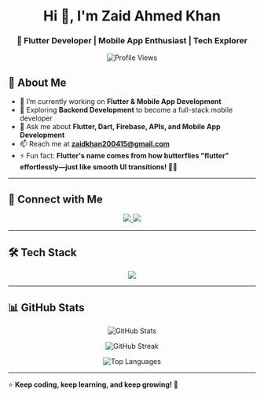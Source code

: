 <h1 align="center">Hi 👋, I'm Zaid Ahmed Khan</h1>
<h3 align="center">🚀 Flutter Developer | Mobile App Enthusiast | Tech Explorer</h3>

<p align="center">
  <img src="https://komarev.com/ghpvc/?username=zaidahmedkhan&label=Profile%20views&color=0e75b6&style=flat" alt="Profile Views" />
</p>

## 🚀 About Me
- 🔭 I’m currently working on **Flutter & Mobile App Development**
- 🌱 Exploring **Backend Development** to become a full-stack mobile developer
- 💬 Ask me about **Flutter, Dart, Firebase, APIs, and Mobile App Development**
- 📫 Reach me at **zaidkhan200415@gmail.com**
- ⚡ Fun fact: **Flutter's name comes from how butterflies "flutter" effortlessly—just like smooth UI transitions! 🦋✨**

---

## 🔗 Connect with Me
<p align="center">
  <a href="https://www.linkedin.com/in/zaid-ahmed-khan-01b180206" target="blank">
    <img src="https://img.shields.io/badge/LinkedIn-0A66C2?style=for-the-badge&logo=linkedin&logoColor=white" />
  </a>
  <a href="https://instagram.com/devv.zaid" target="blank">
    <img src="https://img.shields.io/badge/Instagram-E4405F?style=for-the-badge&logo=instagram&logoColor=white" />
  </a>
</p>

---

## 🛠️ Tech Stack
<p align="center">
  <img src="https://skillicons.dev/icons?i=flutter,dart,firebase,androidstudio,vscode,git,github,figma,aws,mysql,mongodb,sqlite,html,css,js,react,postman" />
</p>

---

## 📊 GitHub Stats
<p align="center">
  <img src="https://github-readme-stats.vercel.app/api?username=zaidahmedkhan&show_icons=true&theme=radical" alt="GitHub Stats" />
</p>
<p align="center">
  <img src="https://github-readme-streak-stats.vercel.app?user=zaidahmedkhan&theme=radical&hide_border=true" alt="GitHub Streak" />
</p>
<p align="center">
  <img src="https://github-readme-stats.vercel.app/api/top-langs?username=zaidahmedkhan&layout=compact&theme=radical" alt="Top Languages" />
</p>

---

⭐ **Keep coding, keep learning, and keep growing! 🚀**
